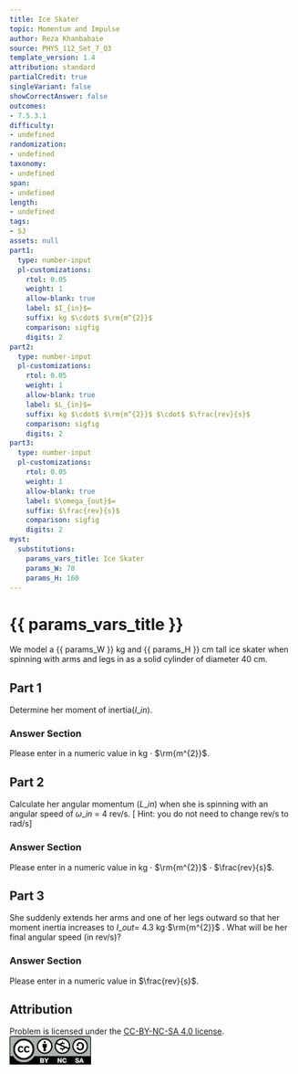 ```yaml
---
title: Ice Skater
topic: Momentum and Impulse
author: Reza Khanbabaie
source: PHYS_112_Set_7_Q3
template_version: 1.4
attribution: standard
partialCredit: true
singleVariant: false
showCorrectAnswer: false
outcomes:
- 7.5.3.1
difficulty:
- undefined
randomization:
- undefined
taxonomy:
- undefined
span:
- undefined
length:
- undefined
tags:
- SJ
assets: null
part1:
  type: number-input
  pl-customizations:
    rtol: 0.05
    weight: 1
    allow-blank: true
    label: $I_{in}$=
    suffix: kg $\cdot$ $\rm{m^{2}}$
    comparison: sigfig
    digits: 2
part2:
  type: number-input
  pl-customizations:
    rtol: 0.05
    weight: 1
    allow-blank: true
    label: $L_{in}$=
    suffix: kg $\cdot$ $\rm{m^{2}}$ $\cdot$ $\frac{rev}{s}$
    comparison: sigfig
    digits: 2
part3:
  type: number-input
  pl-customizations:
    rtol: 0.05
    weight: 1
    allow-blank: true
    label: $\omega_{out}$=
    suffix: $\frac{rev}{s}$
    comparison: sigfig
    digits: 2
myst:
  substitutions:
    params_vars_title: Ice Skater
    params_W: 70
    params_H: 160
---
```

# {{ params_vars_title }}
We model a {{ params_W }} kg and {{ params_H }} cm tall ice skater when spinning with arms and legs in as a solid cylinder of diameter $40$ cm.

## Part 1

Determine her moment of inertia($I\_{in}$).

### Answer Section

Please enter in a numeric value in kg $\cdot$ $\rm{m^{2}}$.

## Part 2

Calculate her angular momentum ($L\_{in}$) when she is spinning with an angular speed of $\omega\_{in}$ = $4$ rev/s. \[ Hint: you do not need to change rev/s to rad/s\]

### Answer Section

Please enter in a numeric value in kg $\cdot$ $\rm{m^{2}}$ $\cdot$ $\frac{rev}{s}$.

## Part 3

She suddenly extends her arms and one of her legs outward so that her moment inertia increases to $I\_{out}$= $4.3$ kg$\cdot$$\rm{m^{2}}$ . What will be her final angular speed (in rev/s)?

### Answer Section

Please enter in a numeric value in $\frac{rev}{s}$.

## Attribution

Problem is licensed under the [CC-BY-NC-SA 4.0 license](https://creativecommons.org/licenses/by-nc-sa/4.0/).<br> ![The Creative Commons 4.0 license requiring attribution-BY, non-commercial-NC, and share-alike-SA license.](https://raw.githubusercontent.com/firasm/bits/master/by-nc-sa.png)